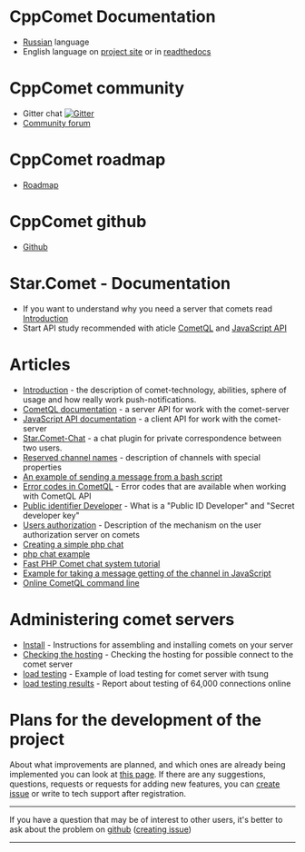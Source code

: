 
# CppComet Documentation
 
 * [Russian](http://comet-server.org/doku.php/ru) language
 * English language on [project site](http://comet-server.org/doku.php/en) or in [readthedocs](http://cppcomet.readthedocs.io/en/latest/)

# CppComet community
 
 * Gitter chat [![Gitter](https://badges.gitter.im/Join%20Chat.svg)](https://gitter.im/CppComet/Lobby?utm_source=share-link&utm_medium=link&utm_campaign=share-link)
 * [Community forum](http://community.comet-server.com/)

# CppComet roadmap

 * [Roadmap](https://github.com/CppComet/comet-server/projects/1)

# CppComet github

 * [Github](https://github.com/CppComet/comet-server)



# Star.Comet - Documentation

  * If you want to understand why you need a server that comets read [Introduction](/docs/Introduction/Introduction)
  * Start API study recommended with aticle [CometQL](/docs/comet/CometQL) and [JavaScript API](/docs/API/JavaScript%20API/JavaScript%20API)

# Articles 

  * [Introduction](/docs/Introduction/Introduction) - the description of comet-technology, abilities, sphere of usage and how really work push-notifications.
  * [CometQL documentation](/docs/comet/CometQL) - a server API for work with the comet-server
  * [JavaScript API documentation](/docs/API/JavaScript%20API/JavaScript%20API)  - a client API for work with the comet-server
  * [Star.Comet-Chat](/docs/comet/star-comet-chat) - a chat plugin for private correspondence between two users.  
  * [Reserved channel names](/docs/API/Reserved%20channel%20names) - description of channels with special properties
  * [An example of sending a message from a bash script](/docs/Examples/An%20example%20of%20sending%20a%20message%20from%20a%20bash%20script)
  * [Error codes in CometQL](/docs/API/Error%20codes%20in%20CometQL) - Error codes that are available when working with CometQL API
  * [Public identifier Developer](/docs/API/Connection%20settings) - What is a "Public ID Developer" and "Secret developer key"
  * [Users authorization](/docs/API/Authorization%20on%20the%20CppComet) - Description of the mechanism on the user authorization server on comets
  * [Creating a simple php chat](https://www.codeproject.com/Articles/1181698/Creating-a-simple-chat-using-CppComet)
  * [php chat example](https://github.com/CppComet/php-chat-example)
  * [Fast PHP Comet chat system tutorial](https://www.phpclasses.org/blog/post/452-Fast-PHP-Comet-Chat-System-Tutorial.html)
  * [Example for taking a message getting of the channel in JavaScript](/docs/Examples/How%20to%20take%20a%20message%20out%20of%20the%20channel%20in%20JavaScript)
  * [Online CometQL command line](/docs/Examples/Online%20CometQL%20CLI)
  
# Administering comet servers

  * [Install](/docs/Administration/Install) - Instructions for assembling and installing comets on your server
  * [Checking the hosting](/docs/Troubleshooting/Checking%20the%20hosting%20for%20possible%20connect%20to%20the%20comet%20server) - Checking the hosting for possible connect to the comet server
  * [load testing](/docs/load%20testing/Stress%20testing) - Example of load testing for comet server with tsung
  * [load testing results](/docs/load%20testing/Report%20about%20testing%20of%2064000%20connections%20online) - Report about testing of 64,000 connections online


# Plans for the development of the project

About what improvements are planned, and which ones are already being implemented you can look at [this page](https://github.com/CppComet/comet-server/projects/1/). If there are any suggestions, questions, requests or requests for adding new features, you can [create issue](https://github.com/CppComet/comet-server/issues) or write to tech support after registration.


___
If you have a question that may be of interest to other users, it's better to ask about the problem on [github](https://github.com/CppComet/comet-server) ([creating issue](https://github.com/CppComet/comet-server/issues))
___

